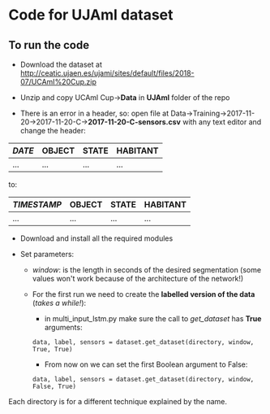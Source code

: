 # Code for UJAml dataset

## To run the code

- Download the dataset at http://ceatic.ujaen.es/ujami/sites/default/files/2018-07/UCAmI%20Cup.zip

- Unzip and copy UCAml Cup&rarr;**Data** in **UJAml** folder of the repo

- There is an error in a header, so: open file at Data&rarr;Training&rarr;2017-11-20&rarr;2017-11-20-C&rarr;**2017-11-20-C-sensors.csv** with any text editor and change the header:

 *DATE* | OBJECT | STATE | HABITANT          
--- | --- | --- | ---                                            
... | ... | ... | ...                         

to:

*TIMESTAMP* | OBJECT | STATE | HABITANT          
--- | --- | --- | ---                                            
... | ... | ... | ...           


- Download and install all the required modules

- Set parameters:

 	- *window*: is the length in seconds of the desired segmentation (some values won't work because of the architecture of the network!)

	- For the first run we need to create the **labelled version of the data** (*takes a while!*):
		- in multi_input_lstm.py make sure the call to *get_dataset* has **True** arguments:
		
		`data, label, sensors = dataset.get_dataset(directory, window, True, True)`

        - From now on we can set the first Boolean argument to False:
	
		`data, label, sensors = dataset.get_dataset(directory, window, False, True)`

Each directory is for a different technique explained by the name.

